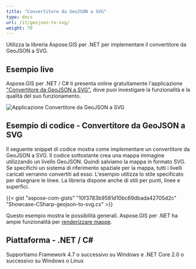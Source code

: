 ```yaml
---
title: "Convertitore da GeoJSON a SVG"
type: docs
url: /it/geojson-to-svg/
weight: 70
---
```


Utilizza la libreria Aspose.GIS per .NET per implementare il convertitore da GeoJSON a SVG.

## **Esempio live**

Aspose.GIS per .NET / C# ti presenta online gratuitamente l'applicazione ["Convertitore da GeoJSON a SVG"](https://products.aspose.app/gis/viewer/geojson-to-svg), dove puoi investigare la funzionalità e la qualità del suo funzionamento.

![Applicazione Convertitore da GeoJSON a SVG](viewer.png)

## **Esempio di codice - Convertitore da GeoJSON a SVG**

Il seguente snippet di codice mostra come implementare un convertitore da GeoJSON a SVG. Il codice sottostante crea una mappa immagine utilizzando un livello GeoJSON. Quindi salviamo la mappa in formato SVG. Se specifichi un sistema di riferimento spaziale per la mappa, tutti i livelli caricati verranno convertiti ad esso.
L'esempio utilizza lo stile specificato per disegnare le linee. La libreria dispone anche di stili per punti, linee e superfici.

{{< gist "aspose-com-gists" "10f3783b9581d10bc69dbada42705d2c" "Showcase-CSharp-geojson-to-svg.cs" >}}

Questo esempio mostra le possibilità generali. Aspose.GIS per .NET ha ampie funzionalità per [renderizzare mappe](https://docs.aspose.com/gis/net/map-rendering/).

## **Piattaforma - .NET / C#**

Supportiamo Framework 4.7 o successivo su Windows e .NET Core 2.0 o successivo su Windows o Linux
